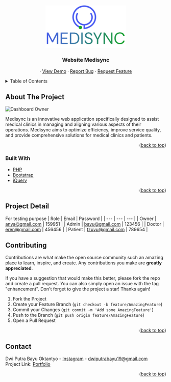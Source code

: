 <!-- Improved compatibility of back to top link: See: https://github.com/othneildrew/Best-README-Template/pull/73 -->
<a name="readme-top"></a>


<!-- PROJECT LOGO -->
<br />
<div align="center">
  <a href="https://medisync.rf.gd/">
    <img src="assets/img/Medisync.png" alt="Logo" width="50%" height="50%">
  </a>

  <h3 align="center">Website Medisync</h3>

  <p align="center">
    ·
    <a href="https://medisync.rf.gd/">View Demo</a>
    ·
    <a href="https://github.com/dpbayu">Report Bug</a>
    ·
    <a href="https://github.com/dpbayu">Request Feature</a>
  </p>
</div>

<!-- TABLE OF CONTENTS -->
<details>
  <summary>Table of Contents</summary>
  <ol>
    <li>
      <a href="#about-the-project">About The Project</a>
      <ul>
        <li><a href="#built-with">Built With</a></li>
      </ul>
    </li>
        <li>
      <a href="#project-detail">Project Detail</a>
    </li>
    <li><a href="#contributing">Contributing</a></li>
    <li><a href="#contact">Contact</a></li>
  </ol>
</details>

<!-- ABOUT THE PROJECT -->
## About The Project

![Dashboard Owner](https://github.com/dpbayu/medisync/assets/74140729/6b2ce7c5-1339-4e56-b177-5f5611b6130f)

Medisync is an innovative web application specifically designed to assist medical clinics in managing and aligning various aspects of their operations. Medisync aims to optimize efficiency, improve service quality, and provide comprehensive solutions for medical clinics and patients.

<p align="right">(<a href="#readme-top">back to top</a>)</p>

### Built With

- [PHP](http://php.net)
- [Bootstrap](http://getbootstrap.com/)
- [jQuery](https://jquery.com/)

<p align="right">(<a href="#readme-top">back to top</a>)</p>

## Project Detail
For testing purpose
| Role | Email | Password |
| --- | --- | --- |
| Owner | anya@gmail.com | 159951 |
| Admin | bayu@gmail.com | 123456 |
| Doctor | eren@gmail.com | 456456 |
| Patient | tzuyu@gmail.com | 789654 |

<!-- CONTRIBUTING -->
## Contributing

Contributions are what make the open source community such an amazing place to learn, inspire, and create. Any contributions you make are **greatly appreciated**.

If you have a suggestion that would make this better, please fork the repo and create a pull request. You can also simply open an issue with the tag "enhancement".
Don't forget to give the project a star! Thanks again!

1. Fork the Project
2. Create your Feature Branch (`git checkout -b feature/AmazingFeature`)
3. Commit your Changes (`git commit -m 'Add some AmazingFeature'`)
4. Push to the Branch (`git push origin feature/AmazingFeature`)
5. Open a Pull Request

<p align="right">(<a href="#readme-top">back to top</a>)</p>

<!-- CONTACT -->
## Contact

Dwi Putra Bayu Oktantyo - [Instagram](https://instagram.com/dwptrbayu) - dwiputrabayu19@gmail.com
<br>
Project Link: [Portfolio](https://dwiputrabayu.vercel.app/#portfolio)

<p align="right">(<a href="#readme-top">back to top</a>)</p>
